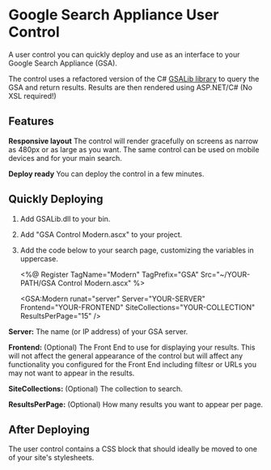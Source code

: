 # Google Search Appliance User Control

A user control you can quickly deploy and use as an interface to your Google Search Appliance (GSA).

The control uses a refactored version of the C# [GSALib library][1] to query the GSA and return results. Results are then rendered using ASP.NET/C# (No XSL required!)

## Features

**Responsive layout** The control will render gracefully on screens as narrow as 480px or as large as you want. The same control can be used on mobile devices and for your main search.

**Deploy ready** You can deploy the control in a few minutes. 

## Quickly Deploying

1. Add GSALib.dll to your bin.
2. Add "GSA Control Modern.ascx" to your project.
3. Add the code below to your search page, customizing the variables in uppercase.

    <%@ Register TagName="Modern" TagPrefix="GSA" Src="~/YOUR-PATH/GSA Control Modern.ascx" %>
	
	<GSA:Modern runat="server" 
            Server="YOUR-SERVER" 
            Frontend="YOUR-FRONTEND" 
            SiteCollections="YOUR-COLLECTION" 
            ResultsPerPage="15"  />
			
**Server:** The name (or IP address) of your GSA server.

**Frontend:** (Optional) The Front End to use for displaying your results. This will not affect the general appearance of the control but will affect any functionality you configured for the Front End including filtesr or URLs you may not want to appear in the results.

**SiteCollections:** (Optional) The collection to search.

**ResultsPerPage:** (Optional) How many results you want to appear per page.

## After Deploying

The user control contains a CSS block that should ideally be moved to one of your site's stylesheets.

  [1]: http://gsalib.codeplex.com/